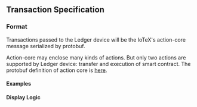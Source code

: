 Transaction Specification
-------------------------

### Format

Transactions passed to the Ledger device will be the IoTeX's action-core message serialized by protobuf.

Action-core may enclose many kinds of actions. But only two actions are supported by Ledger device:
 transfer and execution of smart contract. The protobuf definition of action core is [here](https://github.com/iotexproject/iotex-proto/blob/master/proto/types/action.proto).


#### Examples


#### Display Logic

